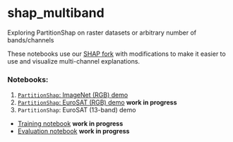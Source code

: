 # shap_multiband
Exploring PartitionShap on raster datasets or arbitrary number of bands/channels

These notebooks use our [SHAP fork](https://github.com/conrad-blucher-institute/shap) with modifications to make it easier to use and visualize multi-channel explanations. 

### Notebooks:

1. [`PartitionShap`: ImageNet (RGB) demo](PartitionSHAP_ImageNet.ipynb)
2. [`PartitionShap`: EuroSAT (RGB) demo](EuroSAT_RGB.ipynb)   **work in progress**
3. `PartitionShap`: EuroSAT (13-band) demo
  - [Training notebook](EuroSAT_All_Train.ipynb)  **work in progress**
  - [Evaluation notebook](EuroSAT_All_Eval.ipynb)  **work in progress**

